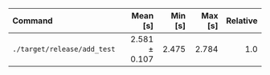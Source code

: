 | Command | Mean [s] | Min [s] | Max [s] | Relative |
|:---|---:|---:|---:|---:|
| `./target/release/add_test` | 2.581 ± 0.107 | 2.475 | 2.784 | 1.0 |

